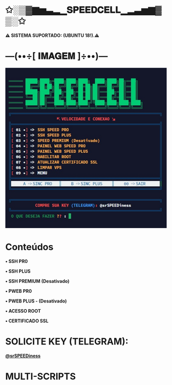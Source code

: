 # ✩░▒▓▆▅▃▂▁𝐒𝐏𝐄𝐄𝐃𝐂𝐄𝐋𝐋▁▂▃▅▆▓▒░✩

<p><b>⚠ SISTEMA SUPORTADO: (UBUNTU 18!).⚠</br>

# —(••÷[ 𝐈𝐌𝐀𝐆𝐄𝐌 ]÷••)—
![Screenshot_01](https://raw.githubusercontent.com/srSPEEDiness/MULTI-SCRIPTS/main/banner.jpg)

# Conteúdos

• SSH PR0

• SSH PLUS

• SSH PREMIUM (Desativado)

• PWEB PR0

• PWEB PLUS - (Desativado)

• ACESSO ROOT

• CERTIFICADO SSL


# SOLICITE KEY (TELEGRAM): 

<a href="https://t.me/srSPEEDiness" style="font-size:80dp"> @srSPEEDiness </a>

# __MULTI-SCRIPTS__

```wget https://raw.githubusercontent.com/srSPEEDiness/MULTI-SCRIPTS/main/multi.sh; chmod +x multi.sh; ./multi.sh
```
 


